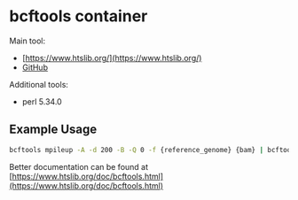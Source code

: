 # bcftools container

Main tool:

* [https://www.htslib.org/](https://www.htslib.org/)
* [GitHub](https://github.com/samtools/bcftools)

Additional tools:

* perl 5.34.0

## Example Usage

```bash
bcftools mpileup -A -d 200 -B -Q 0 -f {reference_genome} {bam} | bcftools call -mv -Ov -o bcftools_variants/{sample}.vcf
```

Better documentation can be found at [https://www.htslib.org/doc/bcftools.html](https://www.htslib.org/doc/bcftools.html)
